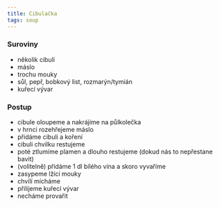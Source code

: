 ```yaml
---
title: Cibulačka
tags: soup
---
```


### Suroviny
- několik cibulí
- máslo
- trochu mouky
- sůl, pepř, bobkový list, rozmarýn/tymián
- kuřecí vývar

### Postup
- cibule oloupeme a nakrájíme na půlkolečka
- v hrnci rozehřejeme máslo
- přidáme cibuli a koření
- cibuli chvilku restujeme
- poté ztlumíme plamen a dlouho restujeme (dokud nás to nepřestane bavit)
- (volitelně) přidáme 1 dl bílého vína a skoro vyvaříme
- zasypeme lžící mouky
- chvílí mícháme
- přilijeme kuřecí vývar
- necháme provařit
